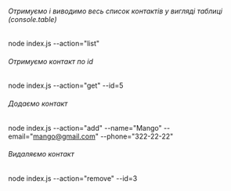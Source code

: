###### Отримуємо і виводимо весь список контактів у вигляді таблиці (console.table)
node index.js --action="list"

###### Отримуємо контакт по id
node index.js --action="get" --id=5

###### Додаємо контакт
node index.js --action="add" --name="Mango" --email="mango@gmail.com" --phone="322-22-22"

###### Видаляємо контакт
node index.js --action="remove" --id=3
